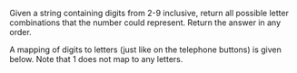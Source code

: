 Given a string containing digits from 2-9 inclusive, return all possible letter combinations that the number could
represent. Return the answer in any order.

A mapping of digits to letters (just like on the telephone buttons) is given below. Note that 1 does not map to any
letters.